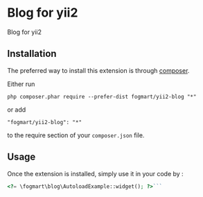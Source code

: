 Blog for yii2
=============
Blog for yii2

Installation
------------

The preferred way to install this extension is through [composer](http://getcomposer.org/download/).

Either run

```
php composer.phar require --prefer-dist fogmart/yii2-blog "*"
```

or add

```
"fogmart/yii2-blog": "*"
```

to the require section of your `composer.json` file.


Usage
-----

Once the extension is installed, simply use it in your code by  :

```php
<?= \fogmart\blog\AutoloadExample::widget(); ?>```